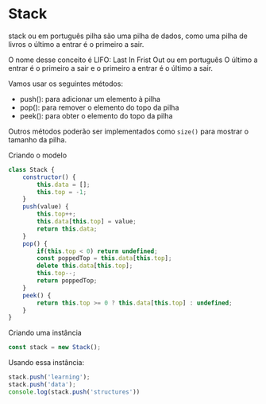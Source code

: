 # Stack

stack ou em português pilha são uma pilha de dados, como uma pilha de livros o último a entrar é o primeiro a sair.

O nome desse conceito é LIFO: Last In Frist Out ou em português O último a entrar é o primeiro a sair e o primeiro a entrar é o último a sair.

Vamos usar  os seguintes métodos:

* push(): para adicionar um elemento à pilha
* pop(): para remover o elemento do topo da pilha
* peek(): para obter o elemento do topo da pilha

Outros métodos poderão ser implementados como `size()` para mostrar o tamanho da pilha.

Criando o modelo

```js
class Stack {
    constructor() {
        this.data = [];
        this.top = -1;
    }
    push(value) {
        this.top++;
        this.data[this.top] = value;
        return this.data;
    }
    pop() {
        if(this.top < 0) return undefined;
        const poppedTop = this.data[this.top];
        delete this.data[this.top];
        this.top--;
        return poppedTop;
    }
    peek() {
        return this.top >= 0 ? this.data[this.top] : undefined;
    }
}
```

Criando uma instância

```js
const stack = new Stack();
```

Usando essa instância:

```js
stack.push('learning');
stack.push('data');
console.log(stack.push('structures'))
```
